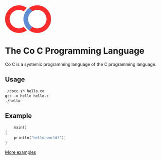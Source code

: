 <img src="/images/logo.svg" width="30%" height="30%"></img>

# The Co C Programming Language
Co C is a systemic programming language of the C programming language.

## Usage
```
./cocc.sh hello.co
gcc -o hello hello.c
./hello
```

## Example
```rust
    main()
{
    println("hello world!");
}
```
[More examples](https://github.com/0verse/co-c/tree/main/examples)

